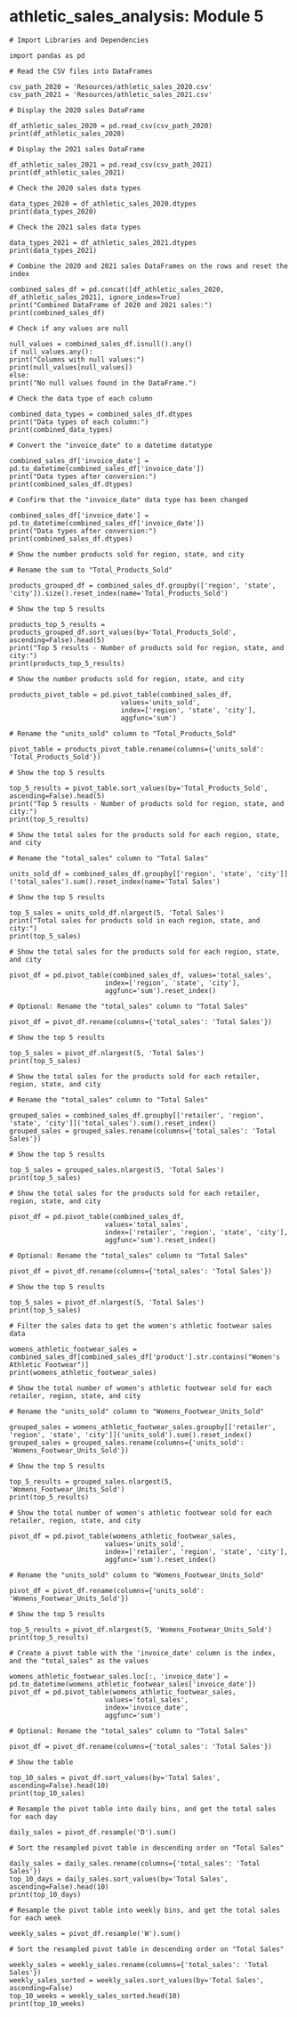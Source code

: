 # athletic_sales_analysis: Module 5

    # Import Libraries and Dependencies

    import pandas as pd

    # Read the CSV files into DataFrames

    csv_path_2020 = 'Resources/athletic_sales_2020.csv'
    csv_path_2021 = 'Resources/athletic_sales_2021.csv'

    # Display the 2020 sales DataFrame

    df_athletic_sales_2020 = pd.read_csv(csv_path_2020)
    print(df_athletic_sales_2020)

    # Display the 2021 sales DataFrame

    df_athletic_sales_2021 = pd.read_csv(csv_path_2021)
    print(df_athletic_sales_2021)

    # Check the 2020 sales data types

    data_types_2020 = df_athletic_sales_2020.dtypes
    print(data_types_2020)

    # Check the 2021 sales data types

    data_types_2021 = df_athletic_sales_2021.dtypes
    print(data_types_2021)

    # Combine the 2020 and 2021 sales DataFrames on the rows and reset the index

    combined_sales_df = pd.concat([df_athletic_sales_2020, df_athletic_sales_2021], ignore_index=True)
    print("Combined DataFrame of 2020 and 2021 sales:")
    print(combined_sales_df)

    # Check if any values are null

    null_values = combined_sales_df.isnull().any()
    if null_values.any():
    print("Columns with null values:")
    print(null_values[null_values])
    else:
    print("No null values found in the DataFrame.")

    # Check the data type of each column

    combined_data_types = combined_sales_df.dtypes
    print("Data types of each column:")
    print(combined_data_types)

    # Convert the "invoice_date" to a datetime datatype

    combined_sales_df['invoice_date'] = pd.to_datetime(combined_sales_df['invoice_date'])
    print("Data types after conversion:")
    print(combined_sales_df.dtypes)

    # Confirm that the "invoice_date" data type has been changed

    combined_sales_df['invoice_date'] = pd.to_datetime(combined_sales_df['invoice_date'])
    print("Data types after conversion:")
    print(combined_sales_df.dtypes)

    # Show the number products sold for region, state, and city

    # Rename the sum to "Total_Products_Sold"

    products_grouped_df = combined_sales_df.groupby(['region', 'state', 'city']).size().reset_index(name='Total_Products_Sold')

    # Show the top 5 results

    products_top_5_results = products_grouped_df.sort_values(by='Total_Products_Sold', ascending=False).head(5)
    print("Top 5 results - Number of products sold for region, state, and city:")
    print(products_top_5_results)

    # Show the number products sold for region, state, and city

    products_pivot_table = pd.pivot_table(combined_sales_df,
                                values='units_sold',
                                index=['region', 'state', 'city'],
                                aggfunc='sum')

    # Rename the "units_sold" column to "Total_Products_Sold"

    pivot_table = products_pivot_table.rename(columns={'units_sold': 'Total_Products_Sold'})

    # Show the top 5 results

    top_5_results = pivot_table.sort_values(by='Total_Products_Sold', ascending=False).head(5)
    print("Top 5 results - Number of products sold for region, state, and city:")
    print(top_5_results)

    # Show the total sales for the products sold for each region, state, and city

    # Rename the "total_sales" column to "Total Sales"

    units_sold_df = combined_sales_df.groupby[['region', 'state', 'city']]('total_sales').sum().reset_index(name='Total Sales')

    # Show the top 5 results

    top_5_sales = units_sold_df.nlargest(5, 'Total Sales')
    print("Total sales for products sold in each region, state, and city:")
    print(top_5_sales)

    # Show the total sales for the products sold for each region, state, and city

    pivot_df = pd.pivot_table(combined_sales_df, values='total_sales',
                            index=['region', 'state', 'city'],
                            aggfunc='sum').reset_index()

    # Optional: Rename the "total_sales" column to "Total Sales"

    pivot_df = pivot_df.rename(columns={'total_sales': 'Total Sales'})

    # Show the top 5 results

    top_5_sales = pivot_df.nlargest(5, 'Total Sales')
    print(top_5_sales)

    # Show the total sales for the products sold for each retailer, region, state, and city

    # Rename the "total_sales" column to "Total Sales"

    grouped_sales = combined_sales_df.groupby[['retailer', 'region', 'state', 'city']]('total_sales').sum().reset_index()
    grouped_sales = grouped_sales.rename(columns={'total_sales': 'Total Sales'})

    # Show the top 5 results

    top_5_sales = grouped_sales.nlargest(5, 'Total Sales')
    print(top_5_sales)

    # Show the total sales for the products sold for each retailer, region, state, and city

    pivot_df = pd.pivot_table(combined_sales_df,
                            values='total_sales',
                            index=['retailer', 'region', 'state', 'city'],
                            aggfunc='sum').reset_index()

    # Optional: Rename the "total_sales" column to "Total Sales"

    pivot_df = pivot_df.rename(columns={'total_sales': 'Total Sales'})

    # Show the top 5 results

    top_5_sales = pivot_df.nlargest(5, 'Total Sales')
    print(top_5_sales)

    # Filter the sales data to get the women's athletic footwear sales data

    womens_athletic_footwear_sales = combined_sales_df[combined_sales_df['product'].str.contains("Women's Athletic Footwear")]
    print(womens_athletic_footwear_sales)

    # Show the total number of women's athletic footwear sold for each retailer, region, state, and city

    # Rename the "units_sold" column to "Womens_Footwear_Units_Sold"

    grouped_sales = womens_athletic_footwear_sales.groupby[['retailer', 'region', 'state', 'city']]('units_sold').sum().reset_index()
    grouped_sales = grouped_sales.rename(columns={'units_sold': 'Womens_Footwear_Units_Sold'})

    # Show the top 5 results

    top_5_results = grouped_sales.nlargest(5, 'Womens_Footwear_Units_Sold')
    print(top_5_results)

    # Show the total number of women's athletic footwear sold for each retailer, region, state, and city

    pivot_df = pd.pivot_table(womens_athletic_footwear_sales,
                            values='units_sold',
                            index=['retailer', 'region', 'state', 'city'],
                            aggfunc='sum').reset_index()

    # Rename the "units_sold" column to "Womens_Footwear_Units_Sold"

    pivot_df = pivot_df.rename(columns={'units_sold': 'Womens_Footwear_Units_Sold'})

    # Show the top 5 results

    top_5_results = pivot_df.nlargest(5, 'Womens_Footwear_Units_Sold')
    print(top_5_results)

    # Create a pivot table with the 'invoice_date' column is the index, and the "total_sales" as the values

    womens_athletic_footwear_sales.loc[:, 'invoice_date'] = pd.to_datetime(womens_athletic_footwear_sales['invoice_date'])
    pivot_df = pd.pivot_table(womens_athletic_footwear_sales,
                            values='total_sales',
                            index='invoice_date',
                            aggfunc='sum')

    # Optional: Rename the "total_sales" column to "Total Sales"

    pivot_df = pivot_df.rename(columns={'total_sales': 'Total Sales'})

    # Show the table

    top_10_sales = pivot_df.sort_values(by='Total Sales', ascending=False).head(10)
    print(top_10_sales)

    # Resample the pivot table into daily bins, and get the total sales for each day

    daily_sales = pivot_df.resample('D').sum()

    # Sort the resampled pivot table in descending order on "Total Sales"

    daily_sales = daily_sales.rename(columns={'total_sales': 'Total Sales'})
    top_10_days = daily_sales.sort_values(by='Total Sales', ascending=False).head(10)
    print(top_10_days)

    # Resample the pivot table into weekly bins, and get the total sales for each week

    weekly_sales = pivot_df.resample('W').sum()

    # Sort the resampled pivot table in descending order on "Total Sales"

    weekly_sales = weekly_sales.rename(columns={'total_sales': 'Total Sales'})
    weekly_sales_sorted = weekly_sales.sort_values(by='Total Sales', ascending=False)
    top_10_weeks = weekly_sales_sorted.head(10)
    print(top_10_weeks)
